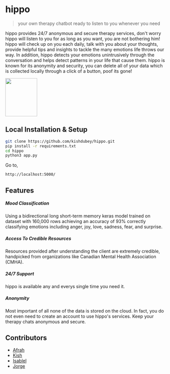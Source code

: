 
# hippo
> your own therapy chatbot ready to listen to you whenever you need

hippo provides 24/7 anonymous and secure therapy services, don't worry hippo will listen to you for as long as you want, you are not bothering him! hippo will check up on you each daily, talk with you about your thoughts, provide helpful tips and insights to tackle the many emotions life throws our way. In addition, hippo detects your emotions unintrusively through the conversation and helps detect patterns in your life that cause them. hippo is known for its anonymity and security, you can delete all of your data which is collected locally through a click of a button, poof its gone!

<img src="https://cdn.discordapp.com/attachments/804880599034232883/805237383846297650/hippo-47726_1280.png" data-canonical-src="https://gyazo.com/eb5c5741b6a9a16c692170a41a49c858.png" width="100" height="120" />


## Local Installation & Setup

```sh
git clone https://github.com/kishdubey/hippo.git
pip install -r requirements.txt
cd hippo
python3 app.py
```
Go to,
```sh
http://localhost:5000/
```

## Features
##### Mood Classification
Using a bidirectional long short-term memory keras model trained on dataset with 160,000 rows achieving an accuracy of 93% correctly classifying emotions including anger, joy, love, sadness, fear, and surprise. 


##### Access To Credible Resources
Resources provided after understanding the client are extremely credible, handpicked from organizations like Canadian Mental Health Association (CMHA).

##### 24/7 Support
hippo is available any and everys single time you need it. 

##### Anonymity
Most important of all none of the data is stored on the cloud. In fact, you do not even need to create an account to use hippo's services. Keep your therapy chats anonymous and secure.

## Contributors
- [Afrah](https://github.com/aali179)
- [Kish](https://github.com/kishdubey)
- [Isablel](https://github.com/isabelleona)
- [Jorge](https://github.com/RobotIAm)

